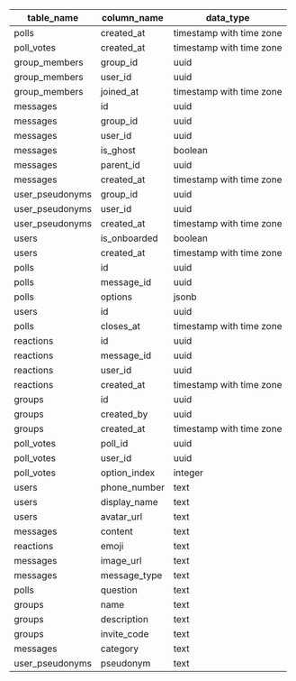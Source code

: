 | table_name      | column_name  | data_type                |
| --------------- | ------------ | ------------------------ |
| polls           | created_at   | timestamp with time zone |
| poll_votes      | created_at   | timestamp with time zone |
| group_members   | group_id     | uuid                     |
| group_members   | user_id      | uuid                     |
| group_members   | joined_at    | timestamp with time zone |
| messages        | id           | uuid                     |
| messages        | group_id     | uuid                     |
| messages        | user_id      | uuid                     |
| messages        | is_ghost     | boolean                  |
| messages        | parent_id    | uuid                     |
| messages        | created_at   | timestamp with time zone |
| user_pseudonyms | group_id     | uuid                     |
| user_pseudonyms | user_id      | uuid                     |
| user_pseudonyms | created_at   | timestamp with time zone |
| users           | is_onboarded | boolean                  |
| users           | created_at   | timestamp with time zone |
| polls           | id           | uuid                     |
| polls           | message_id   | uuid                     |
| polls           | options      | jsonb                    |
| users           | id           | uuid                     |
| polls           | closes_at    | timestamp with time zone |
| reactions       | id           | uuid                     |
| reactions       | message_id   | uuid                     |
| reactions       | user_id      | uuid                     |
| reactions       | created_at   | timestamp with time zone |
| groups          | id           | uuid                     |
| groups          | created_by   | uuid                     |
| groups          | created_at   | timestamp with time zone |
| poll_votes      | poll_id      | uuid                     |
| poll_votes      | user_id      | uuid                     |
| poll_votes      | option_index | integer                  |
| users           | phone_number | text                     |
| users           | display_name | text                     |
| users           | avatar_url   | text                     |
| messages        | content      | text                     |
| reactions       | emoji        | text                     |
| messages        | image_url    | text                     |
| messages        | message_type | text                     |
| polls           | question     | text                     |
| groups          | name         | text                     |
| groups          | description  | text                     |
| groups          | invite_code  | text                     |
| messages        | category     | text                     |
| user_pseudonyms | pseudonym    | text                     |
